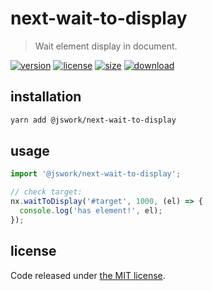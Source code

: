 # next-wait-to-display
> Wait element display in document.

[![version][version-image]][version-url]
[![license][license-image]][license-url]
[![size][size-image]][size-url]
[![download][download-image]][download-url]

## installation
```bash
yarn add @jswork/next-wait-to-display
```

## usage
```js
import '@jswork/next-wait-to-display';

// check target:
nx.waitToDisplay('#target', 1000, (el) => {
  console.log('has element!', el);
});
```

## license
Code released under [the MIT license](https://github.com/afeiship/next-wait-to-display/blob/master/LICENSE.txt).

[version-image]: https://img.shields.io/npm/v/@jswork/next-wait-to-display
[version-url]: https://npmjs.org/package/@jswork/next-wait-to-display

[license-image]: https://img.shields.io/npm/l/@jswork/next-wait-to-display
[license-url]: https://github.com/afeiship/next-wait-to-display/blob/master/LICENSE.txt

[size-image]: https://img.shields.io/bundlephobia/minzip/@jswork/next-wait-to-display
[size-url]: https://github.com/afeiship/next-wait-to-display/blob/master/dist/next-wait-to-display.min.js

[download-image]: https://img.shields.io/npm/dm/@jswork/next-wait-to-display
[download-url]: https://www.npmjs.com/package/@jswork/next-wait-to-display